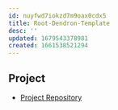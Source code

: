 ```yaml
---
id: nuyfwd7iokzd7m9oax0cdx5
title: Root-Dendron-Template
desc: ''
updated: 1679543378981
created: 1661538521294
---
```

## Project

- [Project Repository](https://github.com/Mjvolk3/Dendron-Template)
